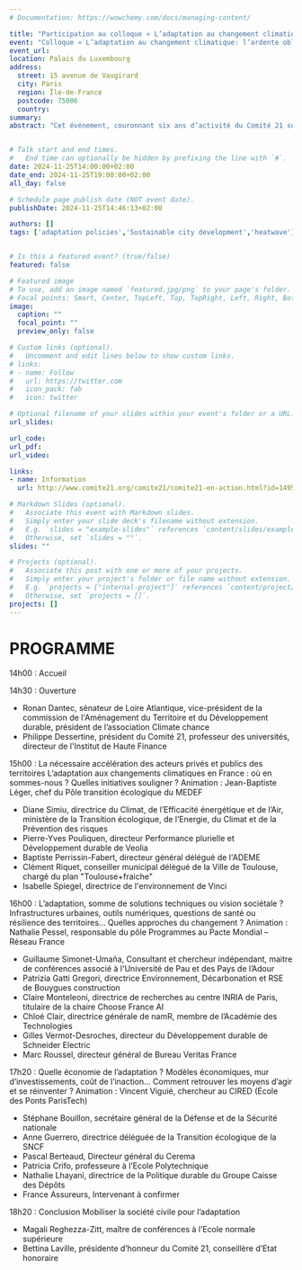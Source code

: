 ```yaml
---
# Documentation: https://wowchemy.com/docs/managing-content/

title: "Participation au colloque « L’adaptation au changement climatique: l’ardente obligation des acteurs des territoires » au Sénat, organisé par Comité 21"
event: "Colloque « L’adaptation au changement climatique: l’ardente obligation des acteurs des territoires »"
event_url:
location: Palais du Luxembourg
address:
  street: 15 avenue de Vaugirard
  city: Paris
  region: Île-de-France
  postcode: 75006
  country:
summary:  
abstract: "Cet événement, couronnant six ans d’activité du Comité 21 sur la thématique de l’adaptation (lancement du programme en 2018, colloque à l’Assemblée Nationale de février 2020, plusieurs publications consultables en ligne, une série de webinaires et de formations)  donnera la parole aux acteurs clefs en matière d’adaptation, qu’ils soient publics ou privés. Il sera également l’occasion de lancer un manifeste de la société civile pour l’adaptation."


# Talk start and end times.
#   End time can optionally be hidden by prefixing the line with `#`.
date: 2024-11-25T14:00:00+02:00
date_end: 2024-11-25T19:00:00+02:00
all_day: false

# Schedule page publish date (NOT event date).
publishDate: 2024-11-25T14:46:13+02:00

authors: []
tags: ['adaptation policies','Sustainable city development','heatwave']


# Is this a featured event? (true/false)
featured: false

# Featured image
# To use, add an image named `featured.jpg/png` to your page's folder. 
# Focal points: Smart, Center, TopLeft, Top, TopRight, Left, Right, BottomLeft, Bottom, BottomRight.
image:
  caption: ""
  focal_point: ""
  preview_only: false

# Custom links (optional).
#   Uncomment and edit lines below to show custom links.
# links:
# - name: Follow
#   url: https://twitter.com
#   icon_pack: fab
#   icon: twitter

# Optional filename of your slides within your event's folder or a URL.
url_slides:

url_code:
url_pdf:
url_video:

links:
- name: Information
  url: http://www.comite21.org/comite21/comite21-en-action.html?id=14957

# Markdown Slides (optional).
#   Associate this event with Markdown slides.
#   Simply enter your slide deck's filename without extension.
#   E.g. `slides = "example-slides"` references `content/slides/example-slides.md`.
#   Otherwise, set `slides = ""`.
slides: ""

# Projects (optional).
#   Associate this post with one or more of your projects.
#   Simply enter your project's folder or file name without extension.
#   E.g. `projects = ["internal-project"]` references `content/project/deep-learning/index.md`.
#   Otherwise, set `projects = []`.
projects: []
---
```



# PROGRAMME

14h00 : Accueil

14h30 : Ouverture

-  Ronan Dantec, sénateur de Loire Atlantique, vice-président de la commission de l'Aménagement du Territoire et du Développement durable, président de l’association Climate chance
-  Philippe Dessertine, président du Comité 21, professeur des universités, directeur de l'Institut de Haute Finance

15h00 : La nécessaire accélération des acteurs privés et publics des territoires L’adaptation aux changements climatiques en France : où en sommes-nous ? Quelles initiatives souligner ? Animation : Jean-Baptiste Léger, chef du Pôle transition écologique du MEDEF

-  Diane Simiu, directrice du Climat, de l’Efficacité énergétique et de l’Air, ministère de la Transition écologique, de l’Energie, du Climat et de la Prévention des risques
-  Pierre-Yves Pouliquen, directeur Performance plurielle et Développement durable de Veolia 
-  Baptiste Perrissin-Fabert, directeur général délégué de l'ADEME 
-  Clément Riquet, conseiller municipal délégué de la Ville de Toulouse, chargé du plan "Toulouse+fraiche" 
-   Isabelle Spiegel, directrice de l'environnement de Vinci

16h00 : L’adaptation, somme de solutions techniques ou vision sociétale ? Infrastructures urbaines, outils numériques, questions de santé ou résilience des territoires… Quelles approches du changement ? Animation : Nathalie Pessel, responsable du pôle Programmes au Pacte Mondial – Réseau France

-  Guillaume Simonet-Umaña, Consultant et chercheur indépendant, maitre de conférences associé à l'Université de Pau et des Pays de l’Adour
-  Patrizia Gatti Gregori, directrice Environnement, Décarbonation et RSE de Bouygues construction
-  Claire Monteleoni, directrice de recherches au centre INRIA de Paris, titulaire de la chaire Choose France AI
-  Chloé Clair, directrice générale de namR, membre de l’Académie des Technologies
-  Gilles Vermot-Desroches, directeur du Développement durable de Schneider Electric
-  Marc Roussel, directeur général de Bureau Veritas France

17h20 : Quelle économie de l’adaptation ? Modèles économiques, mur d’investissements, coût de l’inaction… Comment retrouver les moyens d’agir et se réinventer ? Animation : Vincent Viguié, chercheur au CIRED (École des Ponts ParisTech)

-  Stéphane Bouillon, secrétaire général de la Défense et de la Sécurité nationale
-  Anne Guerrero, directrice déléguée de la Transition écologique de la SNCF
-  Pascal Berteaud, Directeur général du Cerema
-  Patricia Crifo, professeure à l’Ecole Polytechnique
-  Nathalie Lhayani, directrice de la Politique durable du Groupe Caisse des Dépôts
-  France Assureurs, Intervenant à confirmer

18h20 : Conclusion Mobiliser la société civile pour l’adaptation

-  Magali Reghezza-Zitt, maître de conférences à l’Ecole normale supérieure
-  Bettina Laville, présidente d’honneur du Comité 21, conseillère d’Etat honoraire
